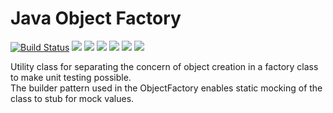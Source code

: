 # Java Object Factory
[![Build Status](https://travis-ci.org/tusharvjoshi/javaobjectfactory.svg?branch=master)](https://travis-ci.org/tusharvjoshi/javaobjectfactory)
[![](https://sonarcloud.io/api/badges/measure?key=nlog&metric=ncloc)](https://sonarcloud.io/dashboard?id=com.tusharjoshi.javatools%3Aobjectfactory-projects) 
[![](https://sonarcloud.io/api/badges/measure?key=nlog&metric=bugs)](https://sonarcloud.io/dashboard?id=com.tusharjoshi.javatools%3Aobjectfactory-projects) 
[![](https://sonarcloud.io/api/badges/measure?key=nlog&metric=vulnerabilities)](https://sonarcloud.io/dashboard?id=com.tusharjoshi.javatools%3Aobjectfactory-projects) 
[![](https://sonarcloud.io/api/badges/measure?key=com.tusharjoshi.javatools%3Aobjectfactory-projects&metric=code_smells)](https://sonarcloud.io/project/issues?id=nlog&resolved=false&types=CODE_SMELL) 
[![](https://sonarcloud.io/api/badges/measure?key=com.tusharjoshi.javatools%3Aobjectfactory-projects&metric=duplicated_lines_density)](https://sonarcloud.io/component_measures/domain/Duplications?id=com.tusharjoshi.javatools%3Aobjectfactory-projects) 
[![](https://sonarcloud.io/api/badges/measure?key=com.tusharjoshi.javatools%3Aobjectfactory-projects&metric=sqale_debt_ratio)](https://sonarcloud.io/dashboard/?id=nlog) 

Utility class for separating the concern of object creation in a factory class to make unit testing possible.  
The builder pattern used in the ObjectFactory enables static mocking of the class to stub for mock values.

